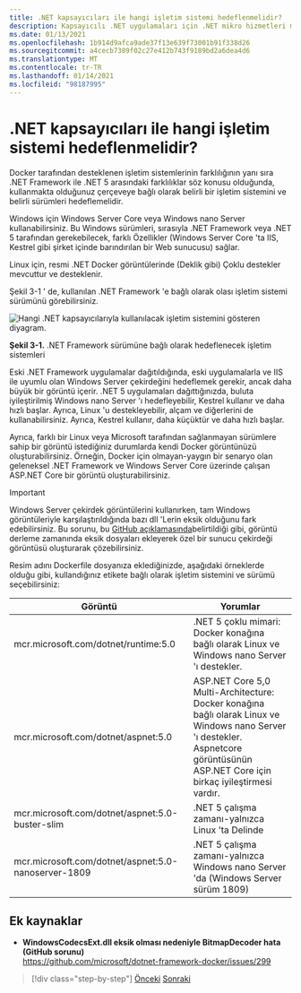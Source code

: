 ```yaml
---
title: .NET kapsayıcıları ile hangi işletim sistemi hedeflenmelidir?
description: Kapsayıcılı .NET uygulamaları için .NET mikro hizmetleri mimarisi | .NET kapsayıcıları ile hedef işletim sistemi
ms.date: 01/13/2021
ms.openlocfilehash: 1b914d9afca9ade37f13e639f73001b91f338d26
ms.sourcegitcommit: a4cecb7389f02c27e412b743f9189bd2a6dea4d6
ms.translationtype: MT
ms.contentlocale: tr-TR
ms.lasthandoff: 01/14/2021
ms.locfileid: "98187995"
---
```

# <a name="what-os-to-target-with-net-containers"></a>.NET kapsayıcıları ile hangi işletim sistemi hedeflenmelidir?

Docker tarafından desteklenen işletim sistemlerinin farklılığının yanı sıra .NET Framework ile .NET 5 arasındaki farklılıklar söz konusu olduğunda, kullanmakta olduğunuz çerçeveye bağlı olarak belirli bir işletim sistemini ve belirli sürümleri hedeflemelidir.

Windows için Windows Server Core veya Windows nano Server kullanabilirsiniz. Bu Windows sürümleri, sırasıyla .NET Framework veya .NET 5 tarafından gerekebilecek, farklı Özellikler (Windows Server Core 'ta IIS, Kestrel gibi şirket içinde barındırılan bir Web sunucusu) sağlar.

Linux için, resmi .NET Docker görüntülerinde (Deklik gibi) Çoklu destekler mevcuttur ve desteklenir.

Şekil 3-1 ' de, kullanılan .NET Framework 'e bağlı olarak olası işletim sistemi sürümünü görebilirsiniz.

![Hangi .NET kapsayıcılarıyla kullanılacak işletim sistemini gösteren diyagram.](./media/net-container-os-targets/targeting-operating-systems.png)

**Şekil 3-1.** .NET Framework sürümüne bağlı olarak hedeflenecek işletim sistemleri

Eski .NET Framework uygulamalar dağıtıldığında, eski uygulamalarla ve IIS ile uyumlu olan Windows Server çekirdeğini hedeflemek gerekir, ancak daha büyük bir görüntü içerir. .NET 5 uygulamaları dağıttığınızda, buluta iyileştirilmiş Windows nano Server 'ı hedefleyebilir, Kestrel kullanır ve daha hızlı başlar. Ayrıca, Linux 'u destekleyebilir, alçam ve diğerlerini de kullanabilirsiniz. Ayrıca, Kestrel kullanır, daha küçüktür ve daha hızlı başlar.

Ayrıca, farklı bir Linux veya Microsoft tarafından sağlanmayan sürümlere sahip bir görüntü istediğiniz durumlarda kendi Docker görüntünüzü oluşturabilirsiniz. Örneğin, Docker için olmayan-yaygın bir senaryo olan geleneksel .NET Framework ve Windows Server Core üzerinde çalışan ASP.NET Core bir görüntü oluşturabilirsiniz.

> [!IMPORTANT]
> Windows Server çekirdek görüntülerini kullanırken, tam Windows görüntüleriyle karşılaştırıldığında bazı dll 'Lerin eksik olduğunu fark edebilirsiniz. Bu sorunu, bu [GitHub açıklamasında](https://github.com/microsoft/dotnet-framework-docker/issues/299#issuecomment-511537448)belirtildiği gibi, görüntü derleme zamanında eksik dosyaları ekleyerek özel bir sunucu çekirdeği görüntüsü oluşturarak çözebilirsiniz.

Resim adını Dockerfile dosyanıza eklediğinizde, aşağıdaki örneklerde olduğu gibi, kullandığınız etikete bağlı olarak işletim sistemini ve sürümü seçebilirsiniz:

| Görüntü | Yorumlar |
|-------|----------|
| mcr.microsoft.com/dotnet/runtime:5.0 | .NET 5 çoklu mimari: Docker konağına bağlı olarak Linux ve Windows nano Server 'ı destekler. |
| mcr.microsoft.com/dotnet/aspnet:5.0 | ASP.NET Core 5,0 Multi-Architecture: Docker konağına bağlı olarak Linux ve Windows nano Server 'ı destekler. <br/> Aspnetcore görüntüsünün ASP.NET Core için birkaç iyileştirmesi vardır. |
| mcr.microsoft.com/dotnet/aspnet:5.0-buster-slim | .NET 5 çalışma zamanı-yalnızca Linux 'ta Delinde |
| mcr.microsoft.com/dotnet/aspnet:5.0-nanoserver-1809 | .NET 5 çalışma zamanı-yalnızca Windows nano Server 'da (Windows Server sürüm 1809) |

## <a name="additional-resources"></a>Ek kaynaklar

- **WindowsCodecsExt.dll eksik olması nedeniyle BitmapDecoder hata (GitHub sorunu)**  
  <https://github.com/microsoft/dotnet-framework-docker/issues/299>

> [!div class="step-by-step"]
> [Önceki](container-framework-choice-factors.md) 
>  [Sonraki](official-net-docker-images.md)

